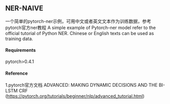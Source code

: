 ## NER-NAIVE

一个简单的pytorch-ner示例，可用中文或者英文文本作为训练数据，参考pytorch官方ner教程
A simple example of Pytorch-ner model refer to the official tutorial of Python NER. Chinese or English texts can be used as training data.

#### Requirements

pytorch>0.4.1


#### Reference
1.pytorch官方文档 ADVANCED: MAKING DYNAMIC DECISIONS AND THE BI-LSTM CRF
(https://pytorch.org/tutorials/beginner/nlp/advanced_tutorial.html)